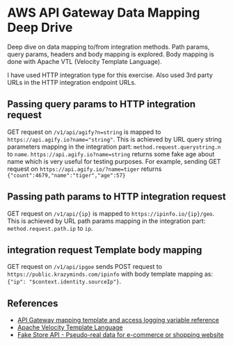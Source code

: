 # AWS API Gateway Data Mapping Deep Drive

Deep dive on data mapping to/from integration methods. Path params, query params, headers and body mapping is explored.
Body mapping is done with Apache VTL (Velocity Template Language).

I have used HTTP integration type for this exercise. Also used 3rd party URLs in the HTTP integration endpoint URLs.

## Passing query params to HTTP integration request

GET request on ```/v1/api/agify?n=string``` is mapped to ```https://api.agify.io?name="string"```.
This is achieved by URL query string parameters mapping in the integration part: ```method.request.querystring.n``` to ```name```.
```https://api.agify.io?name=string``` returns some fake age about name which is very useful for testing purposes. For example,
sending GET request on ```https://api.agify.io/?name=tiger``` returns ```{"count":4679,"name":"tiger","age":57}```

    
## Passing path params to HTTP integration request

GET request on ```/v1/api/{ip}``` is mapped to ``` https://ipinfo.io/{ip}/geo ```. This is achieved by URL path params mapping in the integration part:
```method.request.path.ip``` to ```ip```.

## integration request Template body mapping
GET request on ```/v1/api/ipgoe``` sends POST request to ```https://public.krazyminds.com/ipinfo``` with body template mapping as: 
```{"ip": "$context.identity.sourceIp"}```.


## References

* [API Gateway mapping template and access logging variable reference](https://docs.aws.amazon.com/apigateway/latest/developerguide/api-gateway-mapping-template-reference.html)
* [Apache Velocity Template Language](https://velocity.apache.org/engine/devel/vtl-reference.html)
* [Fake Store API - Pseudo-real data for e-commerce or shopping website](https://fakestoreapi.com)

